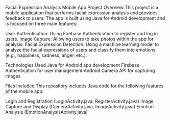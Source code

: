 Facial Expression Analysis Mobile App
Project Overview
This project is a mobile application that performs facial expression analysis and provides feedback to users. The app is built using Java for Android development and is focused on three main features:

User Authentication: Using Firebase Authentication to register and log in users.
Image Capture: Allowing users to take photos within the app for analysis.
Facial Expression Detection: Using a machine learning model to analyze the facial expressions of users and classify them into emotions (e.g., happiness, sadness, anger, etc.).

Technologies Used
Java for Android app development
Firebase Authentication for user management
Android Camera API for capturing images

Files Included
This repository includes Java code for the following features of the mobile app:

Login and Registration (LoginActivity.java, RegisterActivity.java)
Image Capture and Display (CameraActivity.java, ImageActivity.java)
Emotion Analysis (EmotionAnalysisActivity.java)
